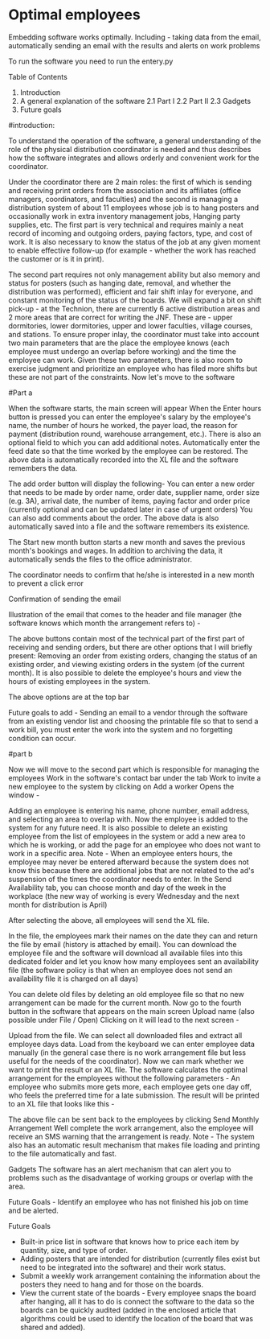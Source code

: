 # Optimal employees
Embedding software works optimally. Including - taking data from the email, automatically sending an email with the results and alerts on work problems

To run the software you need to run the entery.py

Table of Contents

1. Introduction
2. A general explanation of the software
2.1 Part I
2.2 Part II
2.3 Gadgets
3. Future goals

#introduction:

To understand the operation of the software, a general understanding of the role of the physical distribution coordinator is needed and thus describes how the software integrates and allows orderly and convenient work for the coordinator.

Under the coordinator there are 2 main roles: the first of which is sending and receiving print orders from the association and its affiliates (office managers, coordinators, and faculties) and the second is managing a distribution system of about 11 employees whose job is to hang posters and occasionally work in extra inventory management jobs, Hanging party supplies, etc.
The first part is very technical and requires mainly a neat record of incoming and outgoing orders, paying factors, type, and cost of work. It is also necessary to know the status of the job at any given moment to enable effective follow-up (for example - whether the work has reached the customer or is it in print).

The second part requires not only management ability but also memory and status for posters (such as hanging date, removal, and whether the distribution was performed), efficient and fair shift inlay for everyone, and constant monitoring of the status of the boards.
We will expand a bit on shift pick-up - at the Technion, there are currently 6 active distribution areas and 2 more areas that are correct for writing the JNF. These are - upper dormitories, lower dormitories, upper and lower faculties, village courses, and stations.
To ensure proper inlay, the coordinator must take into account two main parameters that are the place the employee knows (each employee must undergo an overlap before working) and the time the employee can work. Given these two parameters, there is also room to exercise judgment and prioritize an employee who has filed more shifts but these are not part of the constraints.
Now let's move to the software

#Part a

When the software starts, the main screen will appear
When the Enter hours button is pressed you can enter the employee's salary by the employee's name, the number of hours he worked, the payer load, the reason for payment (distribution round, warehouse arrangement, etc.). There is also an optional field to which you can add additional notes. Automatically enter the feed date so that the time worked by the employee can be restored.
The above data is automatically recorded into the XL file and the software remembers the data.

The add order button will display the following-
You can enter a new order that needs to be made by order name, order date, supplier name, order size (e.g. 3A), arrival date, the number of items, paying factor and order price (currently optional and can be updated later in case of urgent orders) You can also add comments about the order.
The above data is also automatically saved into a file and the software remembers its existence.



The Start new month button starts a new month and saves the previous month's bookings and wages. In addition to archiving the data, it automatically sends the files to the office administrator.

The coordinator needs to confirm that he/she is interested in a new month to prevent a click error
 
Confirmation of sending the email
 

Illustration of the email that comes to the header and file manager (the software knows which month the arrangement refers to) -
 
The above buttons contain most of the technical part of the first part of receiving and sending orders, but there are other options that I will briefly present:
Removing an order from existing orders, changing the status of an existing order, and viewing existing orders in the system (of the current month).
It is also possible to delete the employee's hours and view the hours of existing employees in the system.



The above options are at the top bar





Future goals to add - Sending an email to a vendor through the software from an existing vendor list and choosing the printable file so that to send a work bill, you must enter the work into the system and no forgetting condition can occur.

#part b

Now we will move to the second part which is responsible for managing the employees
Work in the software's contact bar under the tab Work to invite a new employee to the system by clicking on Add a worker Opens the  window -

Adding an employee is entering his name, phone number, email address, and selecting an area to overlap with. Now the employee is added to the system for any future need.
It is also possible to delete an existing employee from the list of employees in the system or add a new area to which he is working, or add the page for an employee who does not want to work in a specific area.
Note - When an employee enters hours, the employee may never be entered afterward because the system does not know this because there are additional jobs that are not related to the ad's suspension of the times the coordinator needs to enter.
In the Send Availability tab, you can choose month and day of the week in the workplace (the new way of working is every Wednesday and the next month for distribution is April)
 
After selecting the above, all employees will send the XL file.
 

In the file, the employees mark their names on the date they can and return the file by email (history is attached by email).
You can download the employee file and the software will download all available files into this dedicated folder and let you know how many employees sent an availability file (the software policy is that when an employee does not send an availability file it is charged on all days)
 
You can delete old files by deleting an old employee file so that no new arrangement can be made for the current month.
Now go to the fourth button in the software that appears on the main screen Upload name (also possible under File / Open) Clicking on it will lead to the next screen -
 
Upload from the file. We can select all downloaded files and extract all employee days data. Load from the keyboard we can enter employee data manually (in the general case there is no work arrangement file but less useful for the needs of the coordinator). Now we can mark whether we want to print the result or an XL file.
The software calculates the optimal arrangement for the employees without the following parameters -
An employee who submits more gets more, each employee gets one day off, who feels the preferred time for a late submission.
The result will be printed to an XL file that looks like this -
 
The above file can be sent back to the employees by clicking Send Monthly Arrangement Well complete the work arrangement, also the employee will receive an SMS warning that the arrangement is ready.
Note - The system also has an automatic result mechanism that makes file loading and printing to the file automatically and fast.

Gadgets
The software has an alert mechanism that can alert you to problems such as the disadvantage of working groups or overlap with the area.
 

Future Goals - Identify an employee who has not finished his job on time and be alerted.

Future Goals
- Built-in price list in software that knows how to price each item by quantity, size, and type of order.
- Adding posters that are intended for distribution (currently files exist but need to be integrated into the software) and their work status.
- Submit a weekly work arrangement containing the information about the posters they need to hang and for those on the boards.
- View the current state of the boards - Every employee snaps the board after hanging, all it has to do is connect the software to the data so the boards can be quickly audited (added in the enclosed article that algorithms could be used to identify the location of the board that was shared and added).
